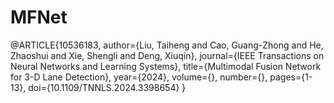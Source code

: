 # MFNet
@ARTICLE{10536183,
  author={Liu, Taiheng and Cao, Guang-Zhong and He, Zhaoshui and Xie, Shengli and Deng, Xiuqin},
  journal={IEEE Transactions on Neural Networks and Learning Systems}, 
  title={Multimodal Fusion Network for 3-D Lane Detection}, 
  year={2024},
  volume={},
  number={},
  pages={1-13},
  doi={10.1109/TNNLS.2024.3398654}
  }
